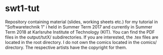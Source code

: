 # swt1-tut
Repository containing material (slides, working sheets etc.) for my tutorial in "Softwaretechnik 1" i held in Summer Term 2017 and currently in Summer Term 2018 at Karlsruhe Institute of Technology (KIT). 
You can find the PDF files in the output/tutX/ subdirectories. If you are interested, the .tex files are located in the root directory.
I do not own the comics located in the comics/ directory. The respective artists have the copyright for them.

